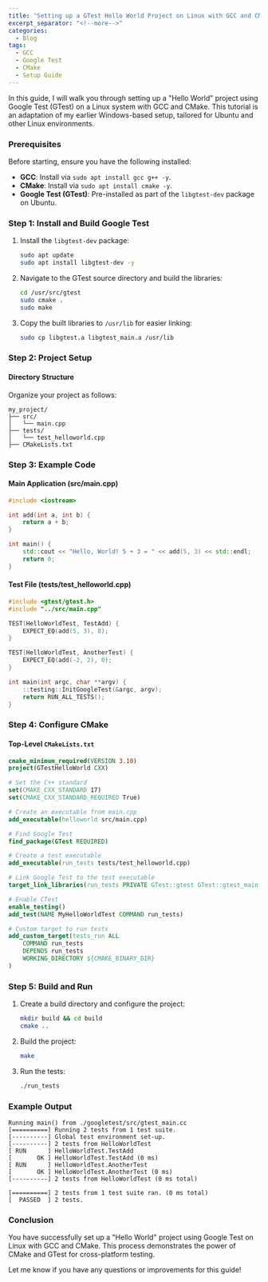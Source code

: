 ```yaml
---
title: "Setting up a GTest Hello World Project on Linux with GCC and CMake"
excerpt_separator: "<!--more-->"
categories:
  - Blog
tags:
  - GCC
  - Google Test
  - CMake
  - Setup Guide
---
```


In this guide, I will walk you through setting up a "Hello World" project using Google Test (GTest) on a Linux system with GCC and CMake. This tutorial is an adaptation of my earlier Windows-based setup, tailored for Ubuntu and other Linux environments. <!--more-->

### Prerequisites
Before starting, ensure you have the following installed:
- **GCC**: Install via `sudo apt install gcc g++ -y`.
- **CMake**: Install via `sudo apt install cmake -y`.
- **Google Test (GTest)**: Pre-installed as part of the `libgtest-dev` package on Ubuntu.

### Step 1: Install and Build Google Test
1. Install the `libgtest-dev` package:
   ```bash
   sudo apt update
   sudo apt install libgtest-dev -y
   ```

2. Navigate to the GTest source directory and build the libraries:
   ```bash
   cd /usr/src/gtest
   sudo cmake .
   sudo make
   ```

3. Copy the built libraries to `/usr/lib` for easier linking:
   ```bash
   sudo cp libgtest.a libgtest_main.a /usr/lib
   ```

### Step 2: Project Setup
#### Directory Structure
Organize your project as follows:
```
my_project/
├── src/
│   └── main.cpp
├── tests/
│   └── test_helloworld.cpp
├── CMakeLists.txt
```

### Step 3: Example Code
#### Main Application (src/main.cpp)
```cpp
#include <iostream>

int add(int a, int b) {
    return a + b;
}

int main() {
    std::cout << "Hello, World! 5 + 3 = " << add(5, 3) << std::endl;
    return 0;
}
```

#### Test File (tests/test_helloworld.cpp)
```cpp
#include <gtest/gtest.h>
#include "../src/main.cpp"

TEST(HelloWorldTest, TestAdd) {
    EXPECT_EQ(add(5, 3), 8);
}

TEST(HelloWorldTest, AnotherTest) {
    EXPECT_EQ(add(-2, 2), 0);
}

int main(int argc, char **argv) {
    ::testing::InitGoogleTest(&argc, argv);
    return RUN_ALL_TESTS();
}
```

### Step 4: Configure CMake
#### Top-Level `CMakeLists.txt`
```cmake
cmake_minimum_required(VERSION 3.10)
project(GTestHelloWorld CXX)

# Set the C++ standard
set(CMAKE_CXX_STANDARD 17)
set(CMAKE_CXX_STANDARD_REQUIRED True)

# Create an executable from main.cpp
add_executable(helloworld src/main.cpp)

# Find Google Test
find_package(GTest REQUIRED)

# Create a test executable
add_executable(run_tests tests/test_helloworld.cpp)

# Link Google Test to the test executable
target_link_libraries(run_tests PRIVATE GTest::gtest GTest::gtest_main pthread)

# Enable CTest
enable_testing()
add_test(NAME MyHelloWorldTest COMMAND run_tests)

# Custom target to run tests
add_custom_target(tests_run ALL
    COMMAND run_tests
    DEPENDS run_tests
    WORKING_DIRECTORY ${CMAKE_BINARY_DIR}
)
```

### Step 5: Build and Run
1. Create a build directory and configure the project:
   ```bash
   mkdir build && cd build
   cmake ..
   ```

2. Build the project:
   ```bash
   make
   ```

3. Run the tests:
   ```bash
   ./run_tests
   ```

### Example Output
```
Running main() from ./googletest/src/gtest_main.cc
[==========] Running 2 tests from 1 test suite.
[----------] Global test environment set-up.
[----------] 2 tests from HelloWorldTest
[ RUN      ] HelloWorldTest.TestAdd
[       OK ] HelloWorldTest.TestAdd (0 ms)
[ RUN      ] HelloWorldTest.AnotherTest
[       OK ] HelloWorldTest.AnotherTest (0 ms)
[----------] 2 tests from HelloWorldTest (0 ms total)

[==========] 2 tests from 1 test suite ran. (0 ms total)
[  PASSED  ] 2 tests.
```

### Conclusion
You have successfully set up a "Hello World" project using Google Test on Linux with GCC and CMake. This process demonstrates the power of CMake and GTest for cross-platform testing.

Let me know if you have any questions or improvements for this guide!

